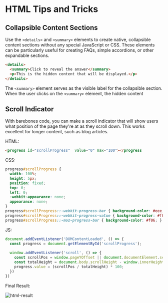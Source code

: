 # HTML Tips and Tricks

## Collapsible Content Sections

Use the `<details>` and `<summary>` elements to create native, collapsible content sections without any special JavaScript or CSS. These elements can be particularly useful for creating FAQs, simple accordions, or other expandable sections.

```html
<details>
  <summary>Click to reveal the answer</summary>
  <p>This is the hidden content that will be displayed.</p>
</details>
```

The `<summary>` element serves as the visible label for the collapsible section. When the user clicks on the `<summary>` element, the hidden content 

## Scroll Indicator

With barebones code, you can make a scroll indicator that will show users what position of the page they're at as they scroll down. This works excellent for longer content, such as blog articles.

HTML:

```html
<progress id="scrollProgress"  value="0" max="100"></progress
```

CSS:

```css
progress#scrollProgress {
  width: 100%;
  height: 5px;
  position: fixed;
  top: 0;
  left: 0;
  -webkit-appearance: none;
  appearance: none;
}
progress#scrollProgress::-webkit-progress-bar { background-color: #eee; }
progress#scrollProgress::-webkit-progress-value { background-color: #f06; }
progress#scrollProgress::-moz-progress-bar { background-color: #f06; }
```

JS:

```javascript
document.addEventListener('DOMContentLoaded', () => {
  const progress = document.getElementById('scrollProgress');
  
  window.addEventListener('scroll', () => {
    const scrollPos = window.pageYOffset || document.documentElement.scrollTop;
    const totalHeight = document.body.scrollHeight - window.innerHeight;
    progress.value = (scrollPos / totalHeight) * 100;
  })
})
```

Final Result:

![html-result](/html-result.jpeg)